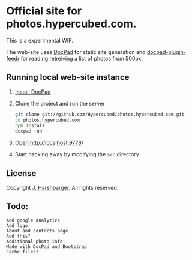 # Official site for photos.hypercubed.com.

This is a experimental WIP.

The web-site uses [DocPad](https://github.com/bevry/docpad) for static site generation and [docpad-plugin-feedr](https://github.com/docpad/docpad-plugin-feedr/) for reading retreiving a list of photos from 500px.

## Running local web-site instance

1. [Install DocPad](https://github.com/bevry/docpad)

1. Clone the project and run the server

	``` bash
	git clone git://github.com/Hypercubed/photos.hypercubed.com.git
	cd photos.hypercubed.com
	npm install
	docpad run
	```

1. [Open http://localhost:9778/](http://localhost:9778/)

1. Start hacking away by modifying the `src` directory


## License

Copyright [J. Harshbarger](http://www.hypercubed.com/). All rights reserved.

## Todo:
	Add google analytics
	Add logo
	About and contacts page
	Add this?
	Additional photo info.
	Made with DocPad and Bootstrap
	Cache files?!
